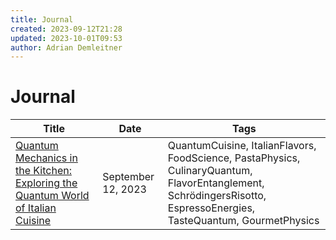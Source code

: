 ```yaml
---
title: Journal
created: 2023-09-12T21:28
updated: 2023-10-01T09:53
author: Adrian Demleitner
---
```

# Journal

| Title                                                                                                       | Date               | Tags                                                                                                                                                                |
| ----------------------------------------------------------------------------------------------------------- | ------------------ | ------------------------------------------------------------------------------------------------------------------------------------------------------------------- |
| [Quantum Mechanics in the Kitchen: Exploring the Quantum World of Italian Cuisine](journal/2023-10-01.md) | September 12, 2023 | QuantumCuisine, ItalianFlavors, FoodScience, PastaPhysics, CulinaryQuantum, FlavorEntanglement, SchrödingersRisotto, EspressoEnergies, TasteQuantum, GourmetPhysics |
